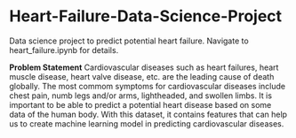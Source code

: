 # Heart-Failure-Data-Science-Project
Data science project to predict potential heart failure.
Navigate to heart_failure.ipynb for details.

**Problem Statement**
Cardiovascular diseases such as heart failures, heart muscle disease, heart valve disease, etc. are the leading cause of death globally. The most commom symptoms for cardiovascular diseases include chest pain, numb legs and/or arms, lightheaded, and swollen limbs. It is important to be able to predict a potential heart disease based on some data of the human body. With this dataset, it contains features that can help us to create machine learning model in predicting cardiovascular diseases.
